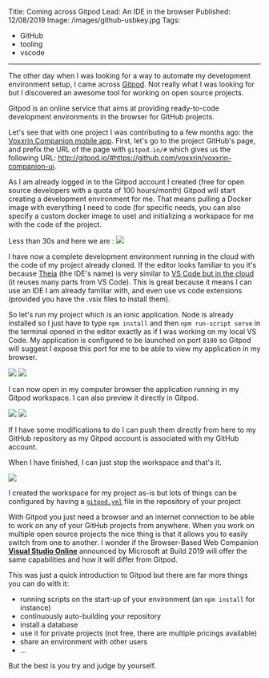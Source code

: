 Title: Coming across Gitpod
Lead: An IDE in the browser
Published: 12/08/2019
Image: /images/github-usbkey.jpg
Tags:
  - GitHub
  - tooling
  - vscode
---
The other day when I was looking for a way to automate my development environment setup, I came across [Gitpod](https://www.gitpod.io/). Not really what I was looking for but I discovered an awesome tool for working on open source projects.

Gitpod is an online service that aims at providing ready-to-code development environments in the browser for GitHub projects.

Let's see that with one project I was contributing to a few months ago: the [Voxxrin Companion mobile app](https://github.com/voxxrin/voxxrin-companion-ui).
First, let's go to the project GitHub's page, and prefix the URL of the page with `gitpod.io/#` which gives us the following URL: http://gitpod.io/#https://github.com/voxxrin/voxxrin-companion-ui.

As I am already logged in to the  Gitpod account I created (free for open source developers with a quota of 100 hours/month) Gitpod will start creating a development environment for me. That means pulling a Docker image with everything I need to code (for specific needs, you can also specify a custom docker image to use) and initializing a workspace for me with the code of the project.

Less than 30s and here we are :
<img src="/posts/images/gitpod_voxxrin_1.png" class="img-fluid centered-img">

I have now a complete development environment running in the cloud with the code of my project already cloned. If the editor looks familiar to you it's because [Theia](https://www.theia-ide.org/) (the IDE's name) is very similar to [VS Code but in the cloud](http://typefox.io/theia-vs-code-in-the-cloud) (it reuses many parts from VS Code). This is great because it means I can use an IDE I am already familiar with, and even use vs code extensions (provided you have the .vsix files to install them).

So let's run my project which is an ionic application. Node is already installed so I just have to type `npm install` and then `npm run-script serve` in the terminal opened in the editor exactly as if I was working on my local VS Code. My application is configured to be launched on port `8100` so Gitpod will suggest I expose this port for me to be able to view my application in my browser.

<img src="/posts/images/gitpod_voxxrin_2.png" class="img-fluid centered-img">
<img src="/posts/images/gitpod_voxxrin_3.png" class="img-fluid centered-img">

I can now open in my computer browser the application running in my Gitpod workspace. I can also preview it directly in Gitpod.

<img src="/posts/images/gitpod_voxxrin_5.png" class="img-fluid centered-img">
<img src="/posts/images/gitpod_voxxrin_4.png" class="img-fluid centered-img">

If I have some modifications to do I can push them directly from here to my GitHub repository as my Gitpod account is associated with my GitHub account.

When I have finished, I can just stop the workspace and that's it.

<img src="/posts/images/gitpod_voxxrin_7.png" class="img-fluid centered-img">

I created the workspace for my project as-is but lots of things can be configured by having a [`gitpod.yml`](https://www.gitpod.io/docs/41_config_gitpod_file/) file in the repository of your project 

With Gitpod you just need a browser and an internet connection to be able to work on any of your GitHub projects from anywhere. When you work on multiple open source projects the nice thing is that it allows you to easily switch from one to another. I wonder if the Browser-Based Web Companion [**Visual Studio Online**](https://devblogs.microsoft.com/visualstudio/intelligent-productivity-and-collaboration-from-anywhere/) announced by Microsoft at Build 2019 will offer the same capabilities and how it will differ from Gitpod.

This was just a quick introduction to Gitpod but there are far more things you can do with it:
- running scripts on the start-up of your environment  (an `npm install` for instance)
- continuously auto-building your repository
- install a database
- use it for private projects (not free, there are multiple pricings available)
- share an environment with other users
- ...

But the best is you try and judge by yourself.